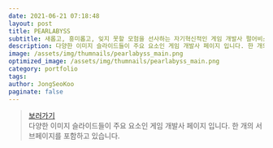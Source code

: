 ```yaml
---
date: 2021-06-21 07:18:48
layout: post
title: PEARLABYSS
subtitle: 새롭고, 흥미롭고, 잊지 못할 모험을 선사하는 자기혁신적인 게임 개발사 펄어비스입니다. <sup><a href="https://www.pearlabyss.com/ko-KR">#</a></sup>
description: 다양한 이미지 슬라이드들이 주요 요소인 게임 개발사 페이지 입니다. 한 개의 서브페이지를 포함하고 있습니다.
image: /assets/img/thumnails/pearlabyss_main.png
optimized_image: /assets/img/thumnails/pearlabyss_main.png
category: portfolio
tags:
author: JongSeoKoo
paginate: false
---
```


> <a href="/assets/portfolio/portfolio_Pearlabyss/index.html" target="_blank">보러가기</a>  
> 다양한 이미지 슬라이드들이 주요 요소인 게임 개발사 페이지 입니다. 한 개의 서브페이지를 포함하고 있습니다.
